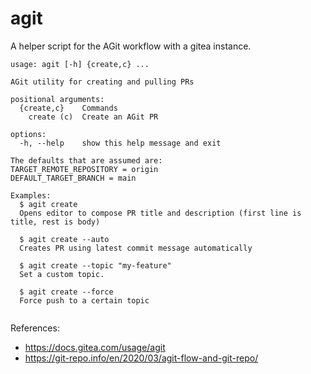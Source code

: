 # agit

A helper script for the AGit workflow with a gitea instance.

<!-- `$ agit --help` -->

```
usage: agit [-h] {create,c} ...

AGit utility for creating and pulling PRs

positional arguments:
  {create,c}    Commands
    create (c)  Create an AGit PR

options:
  -h, --help    show this help message and exit

The defaults that are assumed are:
TARGET_REMOTE_REPOSITORY = origin
DEFAULT_TARGET_BRANCH = main

Examples:
  $ agit create
  Opens editor to compose PR title and description (first line is title, rest is body)

  $ agit create --auto
  Creates PR using latest commit message automatically

  $ agit create --topic "my-feature"
  Set a custom topic.

  $ agit create --force
  Force push to a certain topic
        
```

References:
- https://docs.gitea.com/usage/agit
- https://git-repo.info/en/2020/03/agit-flow-and-git-repo/
